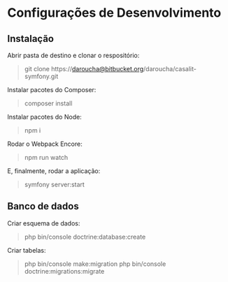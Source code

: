 # Configurações de Desenvolvimento


## Instalação
Abrir pasta de destino e clonar o respositório:
> git clone https://daroucha@bitbucket.org/daroucha/casalit-symfony.git

Instalar pacotes do Composer:
> composer install

Instalar pacotes do Node:
> npm i

Rodar o Webpack Encore:
> npm run watch

E, finalmente, rodar a aplicação:
> symfony server:start


## Banco de dados
Criar esquema de dados:
> php bin/console doctrine:database:create

Criar tabelas:
> php bin/console make:migration
> php bin/console doctrine:migrations:migrate